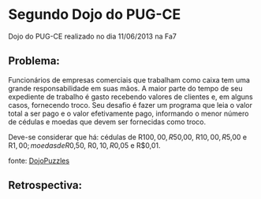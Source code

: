 Segundo Dojo do PUG-CE
======================

Dojo do PUG-CE realizado no dia 11/06/2013 na Fa7

Problema:
--------------

Funcionários de empresas comerciais que trabalham como caixa tem uma grande responsabilidade em suas mãos. A maior parte do tempo de seu expediente de trabalho é gasto recebendo valores de clientes e, em alguns casos, fornecendo troco.
Seu desafio é fazer um programa que leia o valor total a ser pago e o valor efetivamente pago, informando o menor número de cédulas e moedas que devem ser fornecidas como troco.

Deve-se considerar que há:
cédulas de R$100,00, R$50,00, R$10,00, R$5,00 e R$1,00;
moedas de R$0,50, R$0,10, R$0,05 e R$0,01.

fonte: [DojoPuzzles](http://dojopuzzles.com/problemas/exibe/troco/)

Retrospectiva:
---------------------